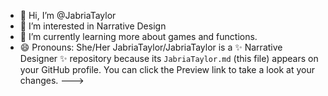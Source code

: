- 👋 Hi, I’m @JabriaTaylor
- 👀 I’m interested in Narrative Design
- 🌱 I’m currently learning more about games and functions.
- 😄 Pronouns: She/Her
JabriaTaylor/JabriaTaylor is a ✨ Narrative Designer ✨ repository because its `JabriaTaylor.md` (this file) appears on your GitHub profile.
You can click the Preview link to take a look at your changes.
--->
